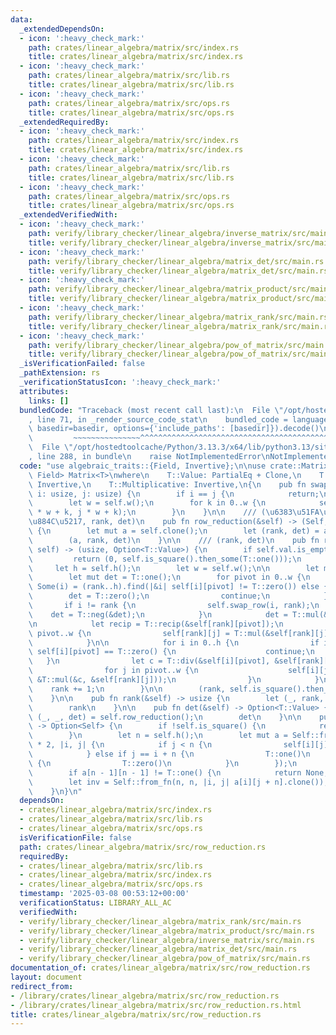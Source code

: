 ```yaml
---
data:
  _extendedDependsOn:
  - icon: ':heavy_check_mark:'
    path: crates/linear_algebra/matrix/src/index.rs
    title: crates/linear_algebra/matrix/src/index.rs
  - icon: ':heavy_check_mark:'
    path: crates/linear_algebra/matrix/src/lib.rs
    title: crates/linear_algebra/matrix/src/lib.rs
  - icon: ':heavy_check_mark:'
    path: crates/linear_algebra/matrix/src/ops.rs
    title: crates/linear_algebra/matrix/src/ops.rs
  _extendedRequiredBy:
  - icon: ':heavy_check_mark:'
    path: crates/linear_algebra/matrix/src/index.rs
    title: crates/linear_algebra/matrix/src/index.rs
  - icon: ':heavy_check_mark:'
    path: crates/linear_algebra/matrix/src/lib.rs
    title: crates/linear_algebra/matrix/src/lib.rs
  - icon: ':heavy_check_mark:'
    path: crates/linear_algebra/matrix/src/ops.rs
    title: crates/linear_algebra/matrix/src/ops.rs
  _extendedVerifiedWith:
  - icon: ':heavy_check_mark:'
    path: verify/library_checker/linear_algebra/inverse_matrix/src/main.rs
    title: verify/library_checker/linear_algebra/inverse_matrix/src/main.rs
  - icon: ':heavy_check_mark:'
    path: verify/library_checker/linear_algebra/matrix_det/src/main.rs
    title: verify/library_checker/linear_algebra/matrix_det/src/main.rs
  - icon: ':heavy_check_mark:'
    path: verify/library_checker/linear_algebra/matrix_product/src/main.rs
    title: verify/library_checker/linear_algebra/matrix_product/src/main.rs
  - icon: ':heavy_check_mark:'
    path: verify/library_checker/linear_algebra/matrix_rank/src/main.rs
    title: verify/library_checker/linear_algebra/matrix_rank/src/main.rs
  - icon: ':heavy_check_mark:'
    path: verify/library_checker/linear_algebra/pow_of_matrix/src/main.rs
    title: verify/library_checker/linear_algebra/pow_of_matrix/src/main.rs
  _isVerificationFailed: false
  _pathExtension: rs
  _verificationStatusIcon: ':heavy_check_mark:'
  attributes:
    links: []
  bundledCode: "Traceback (most recent call last):\n  File \"/opt/hostedtoolcache/Python/3.13.3/x64/lib/python3.13/site-packages/onlinejudge_verify/documentation/build.py\"\
    , line 71, in _render_source_code_stat\n    bundled_code = language.bundle(stat.path,\
    \ basedir=basedir, options={'include_paths': [basedir]}).decode()\n          \
    \         ~~~~~~~~~~~~~~~^^^^^^^^^^^^^^^^^^^^^^^^^^^^^^^^^^^^^^^^^^^^^^^^^^^^^^^^^^^^^^^^^^\n\
    \  File \"/opt/hostedtoolcache/Python/3.13.3/x64/lib/python3.13/site-packages/onlinejudge_verify/languages/rust.py\"\
    , line 288, in bundle\n    raise NotImplementedError\nNotImplementedError\n"
  code: "use algebraic_traits::{Field, Invertive};\n\nuse crate::Matrix;\n\nimpl<T:\
    \ Field> Matrix<T>\nwhere\n    T::Value: PartialEq + Clone,\n    T::Additive:\
    \ Invertive,\n    T::Multiplicative: Invertive,\n{\n    pub fn swap_row(&mut self,\
    \ i: usize, j: usize) {\n        if i == j {\n            return;\n        }\n\
    \        let w = self.w();\n        for k in 0..w {\n            self.val.swap(i\
    \ * w + k, j * w + k);\n        }\n    }\n\n    /// (\u6383\u51FA\u3057\u5F8C\u306E\
    \u884C\u5217, rank, det)\n    pub fn row_reduction(&self) -> (Self, usize, Option<T::Value>)\
    \ {\n        let mut a = self.clone();\n        let (rank, det) = a.row_reduction_inplace();\n\
    \        (a, rank, det)\n    }\n\n    /// (rank, det)\n    pub fn row_reduction_inplace(&mut\
    \ self) -> (usize, Option<T::Value>) {\n        if self.val.is_empty() {\n   \
    \         return (0, self.is_square().then_some(T::one()));\n        }\n\n   \
    \     let h = self.h();\n        let w = self.w();\n\n        let mut rank = 0;\n\
    \        let mut det = T::one();\n        for pivot in 0..w {\n            let\
    \ Some(i) = (rank..h).find(|&i| self[i][pivot] != T::zero()) else {\n        \
    \        det = T::zero();\n                continue;\n            };\n\n     \
    \       if i != rank {\n                self.swap_row(i, rank);\n            \
    \    det = T::neg(&det);\n            }\n            det = T::mul(&det, &self[rank][pivot]);\n\
    \n            let recip = T::recip(&self[rank][pivot]);\n            for j in\
    \ pivot..w {\n                self[rank][j] = T::mul(&self[rank][j], &recip);\n\
    \            }\n\n            for i in 0..h {\n                if i == rank ||\
    \ self[i][pivot] == T::zero() {\n                    continue;\n             \
    \   }\n                let c = T::div(&self[i][pivot], &self[rank][pivot]);\n\
    \                for j in pivot..w {\n                    self[i][j] = T::sub(&self[i][j],\
    \ &T::mul(&c, &self[rank][j]));\n                }\n            }\n\n        \
    \    rank += 1;\n        }\n\n        (rank, self.is_square().then_some(det))\n\
    \    }\n\n    pub fn rank(&self) -> usize {\n        let (_, rank, _) = self.row_reduction();\n\
    \        rank\n    }\n\n    pub fn det(&self) -> Option<T::Value> {\n        let\
    \ (_, _, det) = self.row_reduction();\n        det\n    }\n\n    pub fn inv(&self)\
    \ -> Option<Self> {\n        if !self.is_square() {\n            return None;\n\
    \        }\n        let n = self.h();\n        let mut a = Self::from_fn(n, n\
    \ * 2, |i, j| {\n            if j < n {\n                self[i][j].clone()\n\
    \            } else if j == i + n {\n                T::one()\n            } else\
    \ {\n                T::zero()\n            }\n        });\n        a.row_reduction_inplace();\n\
    \        if a[n - 1][n - 1] != T::one() {\n            return None;\n        }\n\
    \        let inv = Self::from_fn(n, n, |i, j| a[i][j + n].clone());\n        Some(inv)\n\
    \    }\n}\n"
  dependsOn:
  - crates/linear_algebra/matrix/src/index.rs
  - crates/linear_algebra/matrix/src/lib.rs
  - crates/linear_algebra/matrix/src/ops.rs
  isVerificationFile: false
  path: crates/linear_algebra/matrix/src/row_reduction.rs
  requiredBy:
  - crates/linear_algebra/matrix/src/lib.rs
  - crates/linear_algebra/matrix/src/index.rs
  - crates/linear_algebra/matrix/src/ops.rs
  timestamp: '2025-03-08 00:53:12+00:00'
  verificationStatus: LIBRARY_ALL_AC
  verifiedWith:
  - verify/library_checker/linear_algebra/matrix_rank/src/main.rs
  - verify/library_checker/linear_algebra/matrix_product/src/main.rs
  - verify/library_checker/linear_algebra/inverse_matrix/src/main.rs
  - verify/library_checker/linear_algebra/matrix_det/src/main.rs
  - verify/library_checker/linear_algebra/pow_of_matrix/src/main.rs
documentation_of: crates/linear_algebra/matrix/src/row_reduction.rs
layout: document
redirect_from:
- /library/crates/linear_algebra/matrix/src/row_reduction.rs
- /library/crates/linear_algebra/matrix/src/row_reduction.rs.html
title: crates/linear_algebra/matrix/src/row_reduction.rs
---
```

